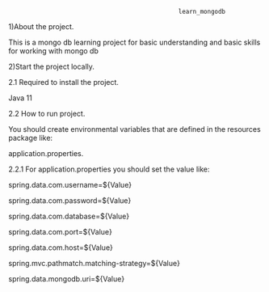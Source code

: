                                                    learn_mongodb
                                                             
1)About the project.

This is a mongo db learning project for basic understanding and basic skills for working with mongo db

2)Start the project locally.

2.1 Required to install the project.

Java 11

2.2 How to run project.

You should create environmental variables that are defined in the resources package like:

application.properties.

2.2.1 For application.properties you should set the value like:

spring.data.com.username=${Value}

spring.data.com.password=${Value}

spring.data.com.database=${Value}

spring.data.com.port=${Value}

spring.data.com.host=${Value}

spring.mvc.pathmatch.matching-strategy=${Value}

spring.data.mongodb.uri=${Value}
